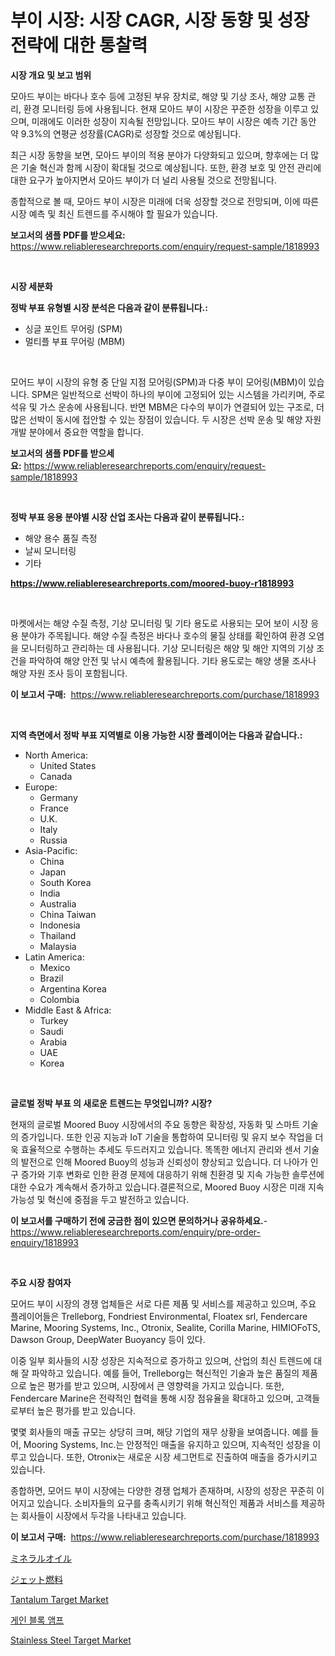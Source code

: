 <p><h1>부이 시장: 시장 CAGR, 시장 동향 및 성장 전략에 대한 통찰력</h1></p><p><strong>시장 개요 및 보고 범위</strong></p>
<p><p>모아드 부이는 바다나 호수 등에 고정된 부유 장치로, 해양 및 기상 조사, 해양 교통 관리, 환경 모니터링 등에 사용됩니다. 현재 모아드 부이 시장은 꾸준한 성장을 이루고 있으며, 미래에도 이러한 성장이 지속될 전망입니다. 모아드 부이 시장은 예측 기간 동안 약 9.3%의 연평균 성장률(CAGR)로 성장할 것으로 예상됩니다.</p><p>최근 시장 동향을 보면, 모아드 부이의 적용 분야가 다양화되고 있으며, 향후에는 더 많은 기술 혁신과 함께 시장이 확대될 것으로 예상됩니다. 또한, 환경 보호 및 안전 관리에 대한 요구가 높아지면서 모아드 부이가 더 널리 사용될 것으로 전망됩니다.</p><p>종합적으로 볼 때, 모아드 부이 시장은 미래에 더욱 성장할 것으로 전망되며, 이에 따른 시장 예측 및 최신 트렌드를 주시해야 할 필요가 있습니다.</p></p>
<p><strong>보고서의 샘플 PDF를 받으세요:</strong> <a href="https://www.reliableresearchreports.com/enquiry/request-sample/1818993">https://www.reliableresearchreports.com/enquiry/request-sample/1818993</a></p>
<p>&nbsp;</p>
<p><strong>시장 세분화</strong></p>
<p><strong>정박 부표 유형별 시장 분석은 다음과 같이 분류됩니다.:</strong></p>
<p><ul><li>싱글 포인트 무어링 (SPM)</li><li>멀티플 부표 무어링 (MBM)</li></ul></p>
<p>&nbsp;</p>
<p><p>모어드 부이 시장의 유형 중 단일 지점 모어링(SPM)과 다중 부이 모어링(MBM)이 있습니다. SPM은 일반적으로 선박이 하나의 부이에 고정되어 있는 시스템을 가리키며, 주로 석유 및 가스 운송에 사용됩니다. 반면 MBM은 다수의 부이가 연결되어 있는 구조로, 더 많은 선박이 동시에 접안할 수 있는 장점이 있습니다. 두 시장은 선박 운송 및 해양 자원 개발 분야에서 중요한 역할을 합니다.</p></p>
<p><strong>보고서의 샘플 PDF를 받으세요:</strong>&nbsp;<a href="https://www.reliableresearchreports.com/enquiry/request-sample/1818993">https://www.reliableresearchreports.com/enquiry/request-sample/1818993</a></p>
<p>&nbsp;</p>
<p><strong> 정박 부표 응용 분야별 시장 산업 조사는 다음과 같이 분류됩니다.:</strong></p>
<p><ul><li>해양 용수 품질 측정</li><li>날씨 모니터링</li><li>기타</li></ul></p>
<p><strong><a href="https://www.reliableresearchreports.com/moored-buoy-r1818993">https://www.reliableresearchreports.com/moored-buoy-r1818993</a></strong></p>
<p>&nbsp;</p>
<p><p>마켓에서는 해양 수질 측정, 기상 모니터링 및 기타 용도로 사용되는 모어 보이 시장 응용 분야가 주목됩니다. 해양 수질 측정은 바다나 호수의 물질 상태를 확인하여 환경 오염을 모니터링하고 관리하는 데 사용됩니다. 기상 모니터링은 해양 및 해안 지역의 기상 조건을 파악하여 해양 안전 및 낚시 예측에 활용됩니다. 기타 용도로는 해양 생물 조사나 해양 자원 조사 등이 포함됩니다.</p></p>
<p><strong>이 보고서 구매:</strong>&nbsp; <a href="https://www.reliableresearchreports.com/purchase/1818993">https://www.reliableresearchreports.com/purchase/1818993</a></p>
<p>&nbsp;</p>
<p><strong>지역 측면에서 정박 부표 지역별로 이용 가능한 시장 플레이어는 다음과 같습니다.:</strong></p>
<p><ul>
    <li>
        North America:
        <ul>
            <li>United States</li>
            <li>Canada</li>
        </ul>
    </li>
    <li>
        Europe:
        <ul>
            <li>Germany</li>
            <li>France</li>
            <li>U.K.</li>
            <li>Italy</li>
            <li>Russia</li>
        </ul>
    </li>
    <li>
        Asia-Pacific:
        <ul>
            <li>China</li>
            <li>Japan</li>
            <li>South Korea</li>
            <li>India</li>
            <li>Australia</li>
            <li>China Taiwan</li>
            <li>Indonesia</li>
            <li>Thailand</li>
            <li>Malaysia</li>
        </ul>
    </li>
    <li>
        Latin America:
        <ul>
            <li>Mexico</li>
            <li>Brazil</li>
            <li>Argentina Korea</li>
            <li>Colombia</li>
        </ul>
    </li>
    <li>
        Middle East & Africa:
        <ul>
            <li>Turkey</li>
            <li>Saudi</li>
            <li>Arabia</li>
            <li>UAE</li>
            <li>Korea</li>
        </ul>
    </li>
    </ul></p>
<p>&nbsp;</p>
<p><strong>글로벌 정박 부표 의 새로운 트렌드는 무엇입니까? 시장?</strong></p>
<p><p>현재의 글로벌 Moored Buoy 시장에서의 주요 동향은 확장성, 자동화 및 스마트 기술의 증가입니다. 또한 인공 지능과 IoT 기술을 통합하여 모니터링 및 유지 보수 작업을 더욱 효율적으로 수행하는 추세도 두드러지고 있습니다. 똑똑한 에너지 관리와 센서 기술의 발전으로 인해 Moored Buoy의 성능과 신뢰성이 향상되고 있습니다. 더 나아가 인구 증가와 기후 변화로 인한 환경 문제에 대응하기 위해 친환경 및 지속 가능한 솔루션에 대한 수요가 계속해서 증가하고 있습니다.결론적으로, Moored Buoy 시장은 미래 지속 가능성 및 혁신에 중점을 두고 발전하고 있습니다.</p></p>
<p><strong>이 보고서를 구매하기 전에 궁금한 점이 있으면 문의하거나 공유하세요.</strong>- <a href="https://www.reliableresearchreports.com/enquiry/pre-order-enquiry/1818993">https://www.reliableresearchreports.com/enquiry/pre-order-enquiry/1818993</a></p>
<p>&nbsp;</p>
<p><strong>주요 시장 참여자</strong></p>
<p><p>모어드 부이 시장의 경쟁 업체들은 서로 다른 제품 및 서비스를 제공하고 있으며, 주요 플레이어들은 Trelleborg, Fondriest Environmental, Floatex srl, Fendercare Marine, Mooring Systems, Inc., Otronix, Sealite, Corilla Marine, HIMIOFoTS, Dawson Group, DeepWater Buoyancy 등이 있다.</p><p>이중 일부 회사들의 시장 성장은 지속적으로 증가하고 있으며, 산업의 최신 트렌드에 대해 잘 파악하고 있습니다. 예를 들어, Trelleborg는 혁신적인 기술과 높은 품질의 제품으로 높은 평가를 받고 있으며, 시장에서 큰 영향력을 가지고 있습니다. 또한, Fendercare Marine은 전략적인 협력을 통해 시장 점유율을 확대하고 있으며, 고객들로부터 높은 평가를 받고 있습니다.</p><p>몇몇 회사들의 매출 규모는 상당히 크며, 해당 기업의 재무 상황을 보여줍니다. 예를 들어, Mooring Systems, Inc.는 안정적인 매출을 유지하고 있으며, 지속적인 성장을 이루고 있습니다. 또한, Otronix는 새로운 시장 세그먼트로 진출하여 매출을 증가시키고 있습니다.</p><p>종합하면, 모어드 부이 시장에는 다양한 경쟁 업체가 존재하며, 시장의 성장은 꾸준히 이어지고 있습니다. 소비자들의 요구를 충족시키기 위해 혁신적인 제품과 서비스를 제공하는 회사들이 시장에서 두각을 나타내고 있습니다.</p></p>
<p><strong>이 보고서 구매:</strong>&nbsp;&nbsp;<a href="https://www.reliableresearchreports.com/purchase/1818993">https://www.reliableresearchreports.com/purchase/1818993</a></p>
<p><p><a href="https://github.com/dadanedu33/Market-Research-Report-List-1/blob/main/395314032203.md">ミネラルオイル</a></p><p><a href="https://github.com/zoetazuur/Market-Research-Report-List-1/blob/main/857999432204.md">ジェット燃料</a></p><p><a href="https://issuu.com/reportprime-2/docs/tantalum-target-market-size-2030.pptx">Tantalum Target Market</a></p><p><a href="https://github.com/hxzi07639916/Market-Research-Report-List-1/blob/main/588709841131.md">게인 블록 앰프</a></p><p><a href="https://issuu.com/reportprime-2/docs/stainless-steel-target-market-size-2030.pptx">Stainless Steel Target Market</a></p></p>